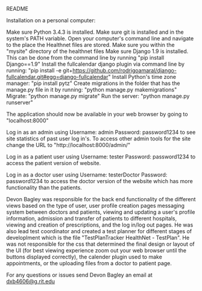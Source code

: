 README

Installation on a personal computer:

Make sure Python 3.4.3 is installed.
Make sure git is installed and in the system's PATH variable.
Open your computer's command line and navigate to the place the Healthnet files are stored.
Make sure you within the "mysite" directory of the healthnet files
Make sure Django 1.9 is installed. This can be done from the command line by running "pip install Django==1.9"
Install the fullcalendar django plugin via command line by running: "pip install -e git+https://github.com/rodrigoamaral/django-fullcalendar.git#egg=django-fullcalendar"
Install Python's time zone manager: "pip install pytz"
Create migrations in the folder that has the manage.py file in it by running: "python manage.py makemigrations"
Migrate: "python manage.py migrate"
Run the server: "python manage.py runserver"

The application should now be available in your web browser by going to "localhost:8000"

Log in as an admin using Username: admin Password: password1234 to see site statistics of past user log in's. To access other admin
tools for the site change the URL to "http://localhost:8000/admin/"

Log in as a patient user using Username: tester Password: password1234 to access the patient version of website.

Log in as a doctor user using Username: testerDoctor Password: password1234 to access the doctor version of the website which has more
functionality than the patients.

Devon Bagley was responsible for the back end functionality of the different views based on the type of user, user profile creation pages
messaging system between doctors and patients, viewing and updating a user's profile information, admission and transfer of patients to
different hospitals, viewing and creation of prescriptions, and the log in/log out pages. He was also lead test coordinator and created
a test planner for different stages of developlment which is the file "TestPlanTracker HealthNet - TestPlan".
He was not responsible for the css that determined the final design or layout of the UI (for best viewing experience zoom out your web
browser until the buttons displayed correctly), the calender plugin used to make appointments, or the
uploading files from a doctor to patient page.

For any questions or issues send Devon Bagley an email at dxb4606@g.rit.edu
